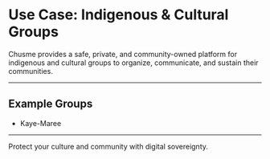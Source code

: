 # Use Case: Indigenous & Cultural Groups

Chusme provides a safe, private, and community-owned platform for indigenous and cultural groups to organize, communicate, and sustain their communities.

---

## Example Groups
- Kaye-Maree

---

Protect your culture and community with digital sovereignty. 